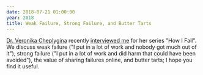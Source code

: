 ```yaml
---
date: 2018-07-21 01:00:00
year: 2018
title: Weak Failure, Strong Failure, and Butter Tarts
---
```


[Dr. Veronika Cheplygina](https://veronikach.com/) recently
[interviewed me](https://veronikach.com/how-i-fail/how-i-fail-greg-wilson-phd93-computer-science/)
for her series "How I Fail".
We discuss weak failure ("I put in a lot of work and nobody got much out of it"),
strong failure ("I put in a lot of work and did harm that could have been avoided"),
the value of sharing failures online,
and butter tarts;
I hope you find it useful.
